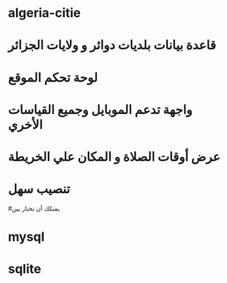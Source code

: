 # algeria-citie
# قاعدة بيانات بلديات دوائر و ولايات الجزائر
# لوحة تحكم الموقع
# واجهة تدعم الموبايل وجميع القياسات الأخري
# عرض أوقات الصلاة و المكان علي الخريطة 
# تنصيب سهل 
#يمنكك أن تختار بين  
# mysql
# sqlite
